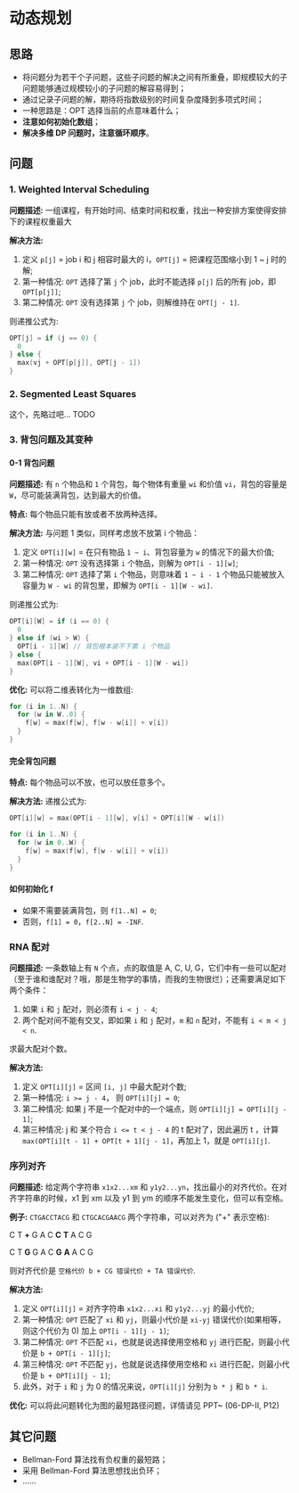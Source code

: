 # 动态规划

## 思路

- 将问题分为若干个子问题，这些子问题的解决之间有所重叠，即规模较大的子问题能够通过规模较小的子问题的解容易得到；
- 通过记录子问题的解，期待将指数级别的时间复杂度降到多项式时间；
- 一种思路是：OPT 选择当前的点意味着什么；
- **注意如何初始化数组**；
- **解决多维 DP 问题时，注意循环顺序**。

## 问题

### 1. Weighted Interval Scheduling

**问题描述:** 一组课程，有开始时间、结束时间和权重，找出一种安排方案使得安排下的课程权重最大

**解决方法:**

1. 定义 `p[j]` = job i 和 j 相容时最大的 i，`OPT[j]` = 把课程范围缩小到 1 ~ j 时的解;
2. 第一种情况: `OPT` 选择了第 `j` 个 job，此时不能选择 `p[j]` 后的所有 job，即 `OPT[p[j]]`;
3. 第二种情况: `OPT` 没有选择第 `j` 个 job，则解维持在 `OPT[j - 1]`.

则递推公式为:

``` kotlin
OPT[j] = if (j == 0) {
  0
} else {
  max(vj + OPT[p[j]], OPT[j - 1])
}
```

### 2. Segmented Least Squares

这个，先略过吧... TODO

### **3. 背包问题及其变种**

#### 0-1 背包问题

**问题描述:** 有 `n` 个物品和 `1` 个背包，每个物体有重量 `wi` 和价值 `vi`，背包的容量是 `W`，尽可能装满背包，达到最大的价值。

**特点:** 每个物品只能有放或者不放两种选择。

**解决方法:** 与问题 1 类似，同样考虑放不放第 i 个物品：

1. 定义 `OPT[i][w]` = 在只有物品 `1 ~ i`、背包容量为 `w` 的情况下的最大价值;
2. 第一种情况: `OPT` 没有选择第 `i` 个物品，则解为 `OPT[i - 1][w]`;
3. 第二种情况: `OPT` 选择了第 `i` 个物品，则意味着 `1 ~ i - 1` 个物品只能被放入容量为 `W - wi` 的背包里，即解为 `OPT[i - 1][W - wi]`.

则递推公式为:

``` kotlin
OPT[i][W] = if (i == 0) {
  0
} else if (wi > W) {
  OPT[i - 1][W] // 背包根本装不下第 i 个物品
} else {
  max(OPT[i - 1][W], vi + OPT[i - 1][W - wi])
}
```

**优化:** 可以将二维表转化为一维数组:

``` kotlin
for (i in 1..N) {
  for (w in W..0) {
    f[w] = max(f[w], f[w - w[i]] + v[i])
  }
}
```

#### 完全背包问题

**特点:** 每个物品可以不放，也可以放任意多个。

**解决方法:** 递推公式为:

```kotlin
OPT[i][w] = max(OPT[i - 1][w], v[i] + OPT[i][W - w[i])
```

``` kotlin
for (i in 1..N) {
  for (w in 0..W) {
    f[w] = max(f[w], f[w - w[i]] + v[i])
  }
}
```

#### 如何初始化 f

- 如果不需要装满背包，则 `f[1..N] = 0`;
- 否则，`f[1] = 0`，`f[2..N] = -INF`.

### RNA 配对

**问题描述:** 一条数轴上有 `N` 个点，点的取值是 A, C, U, G，它们中有一些可以配对（至于谁和谁配对？哦，那是生物学的事情，而我的生物很烂）；还需要满足如下两个条件：

1. 如果 `i` 和 `j` 配对，则必须有 `i < j - 4`;
2. 两个配对间不能有交叉，即如果 `i` 和 `j` 配对，`m` 和 `n` 配对，不能有 `i < m < j < n`.

求最大配对个数。

**解决方法:**

1. 定义 `OPT[i][j]` = 区间 `[i, j]` 中最大配对个数;
2. 第一种情况: `i >= j - 4`， 则 `OPT[i][j] = 0`;
3. 第二种情况: 如果 j 不是一个配对中的一个端点，则 `OPT[i][j] = OPT[i][j - 1]`;
4. 第三种情况: j 和 某个符合 `i <= t < j - 4` 的 t 配对了，因此遍历 t ，计算 `max(OPT[i][t - 1] + OPT[t + 1][j - 1]`，再加上 1，就是 `OPT[i][j]`.

### 序列对齐

**问题描述:** 给定两个字符串 `x1x2...xm` 和 `y1y2...yn`，找出最小的对齐代价。在对齐字符串的时候，x1 到 xm 以及 y1 到 ym 的顺序不能发生变化，但可以有空格。

**例子:** `CTGACCTACG` 和 `CTGCACGAACG` 两个字符串，可以对齐为 ("+" 表示空格):

C T **+** G A C **C** **T** A C G

C T **G** G A C **G** **A** A C G

则对齐代价是 `空格代价 b + CG 错误代价 + TA 错误代价`.

**解决方法:**

1. 定义 `OPT[i][j]` = 对齐字符串 `x1x2...xi` 和 `y1y2...yj` 的最小代价;
2. 第一种情况: `OPT` 匹配了 `xi` 和 `yj`，则最小代价是 `xi-yj` 错误代价(如果相等，则这个代价为 0) 加上 `OPT[i - 1][j - 1]`;
3. 第二种情况: `OPT` 不匹配 `xi`，也就是说选择使用空格和 `yj` 进行匹配，则最小代价是 `b + OPT[i - 1][j]`;
4. 第三种情况: `OPT` 不匹配 `yj`，也就是说选择使用空格和 `xi` 进行匹配，则最小代价是 `b + OPT[i][j - 1]`;
5. 此外，对于 `i` 和 `j` 为 0 的情况来说，`OPT[i][j]` 分别为 `b * j` 和 `b * i`.

**优化:** 可以将此问题转化为图的最短路径问题，详情请见 PPT~ (06-DP-II, P12)

## 其它问题

- Bellman-Ford 算法找有负权重的最短路；
- 采用 Bellman-Ford 算法思想找出负环；
- ……